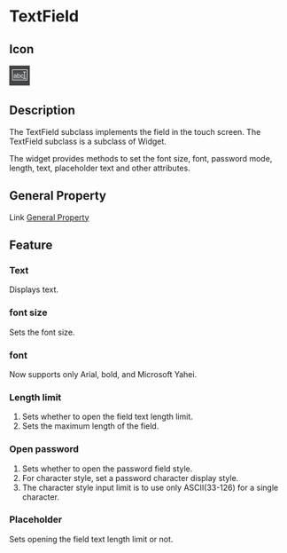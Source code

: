 # TextField

## Icon

![](./res/textfield.png)

## Description

The TextField subclass implements the field in the touch screen. The TextField subclass is a subclass of Widget.

The widget provides methods to set the font size, font, password mode, length, text, placeholder text and other attributes.

## General Property

Link [General Property](../widget/general_property.md)

## Feature



### Text

Displays text.

### font size

Sets the font size.

### font

Now supports only Arial, bold, and Microsoft Yahei.


### Length limit

1. Sets whether to open the field text length limit.
2. Sets the maximum length of the field.


### Open password
1. Sets whether to open the password field style.
2. For character style, set a password character display style.
3. The character style input limit is to use only ASCII(33-126) for a single character.

### Placeholder

Sets opening the field text length limit or not.